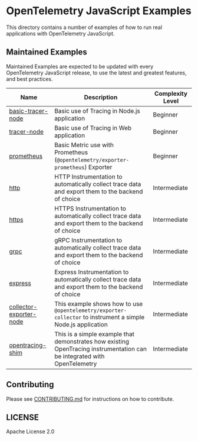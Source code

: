 # OpenTelemetry JavaScript Examples

This directory contains a number of examples of how to run real applications
with OpenTelemetry JavaScript.

## Maintained Examples

Maintained Examples are expected to be updated with every OpenTelemetry JavaScript release, to
use the latest and greatest features, and best practices.

|Name | Description | Complexity Level |
------------- | ------------- | ------------ |
|[basic-tracer-node](basic-tracer-node/) | Basic use of Tracing in Node.js application | Beginner |
|[tracer-node](tracer-node/) | Basic use of Tracing in Web application | Beginner |
|[prometheus](prometheus/) | Basic Metric use with Prometheus (`@opentelemetry/exporter-prometheus`) Exporter | Beginner |
|[http](http/)   | HTTP Instrumentation to automatically collect trace data and export them to the backend of choice | Intermediate |
|[https](https/) | HTTPS Instrumentation to automatically collect trace data and export them to the backend of choice | Intermediate |
|[grpc](grpc/)   | gRPC Instrumentation to automatically collect trace data and export them to the backend of choice | Intermediate |
|[express](express/) | Express Instrumentation to automatically collect trace data and export them to the backend of choice | Intermediate |
|[collector-exporter-node](collector-exporter-node/) | This example shows how to use `@opentelemetry/exporter-collector` to instrument a simple Node.js application | Intermediate |
|[opentracing-shim](opentracing-shim/) | This is a simple example that demonstrates how existing OpenTracing instrumentation can be integrated with OpenTelemetry | Intermediate |

## Contributing

Please see [CONTRIBUTING.md](https://github.com/open-telemetry/opentelemetry-js/blob/master/CONTRIBUTING.md) for instructions on how to contribute.

## LICENSE

Apache License 2.0
